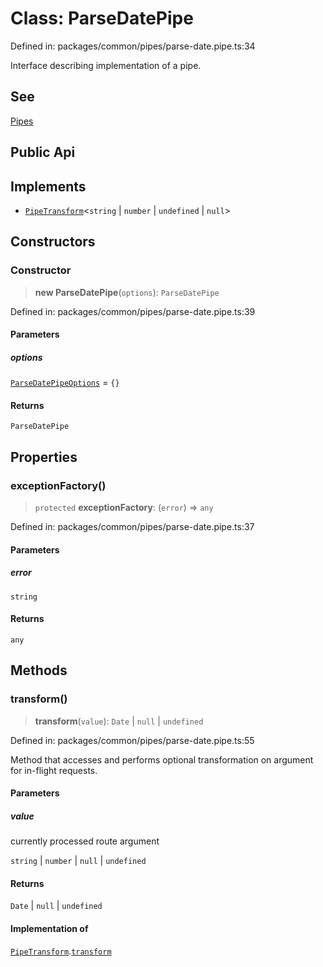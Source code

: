 # Class: ParseDatePipe

Defined in: packages/common/pipes/parse-date.pipe.ts:34

Interface describing implementation of a pipe.

## See

[Pipes](https://docs.nestjs.com/pipes)

## Public Api

## Implements

- [`PipeTransform`](../interfaces/PipeTransform.md)\<`string` \| `number` \| `undefined` \| `null`\>

## Constructors

### Constructor

> **new ParseDatePipe**(`options`): `ParseDatePipe`

Defined in: packages/common/pipes/parse-date.pipe.ts:39

#### Parameters

##### options

[`ParseDatePipeOptions`](../interfaces/ParseDatePipeOptions.md) = `{}`

#### Returns

`ParseDatePipe`

## Properties

### exceptionFactory()

> `protected` **exceptionFactory**: (`error`) => `any`

Defined in: packages/common/pipes/parse-date.pipe.ts:37

#### Parameters

##### error

`string`

#### Returns

`any`

## Methods

### transform()

> **transform**(`value`): `Date` \| `null` \| `undefined`

Defined in: packages/common/pipes/parse-date.pipe.ts:55

Method that accesses and performs optional transformation on argument for
in-flight requests.

#### Parameters

##### value

currently processed route argument

`string` | `number` | `null` | `undefined`

#### Returns

`Date` \| `null` \| `undefined`

#### Implementation of

[`PipeTransform`](../interfaces/PipeTransform.md).[`transform`](../interfaces/PipeTransform.md#transform)
